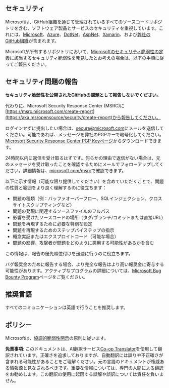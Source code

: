<!--
CO_OP_TRANSLATOR_METADATA:
{
  "original_hash": "2d33a71bed73d6daee78e2d473ece975",
  "translation_date": "2025-05-19T08:53:48+00:00",
  "source_file": "SECURITY.md",
  "language_code": "ja"
}
-->
## セキュリティ

Microsoftは、GitHub組織を通じて管理されているすべてのソースコードリポジトリを含む、ソフトウェア製品とサービスのセキュリティを重視しています。これには、[Microsoft](https://github.com/microsoft)、[Azure](https://github.com/Azure)、[DotNet](https://github.com/dotnet)、[AspNet](https://github.com/aspnet)、[Xamarin](https://github.com/xamarin)、および[弊社のGitHub組織](https://opensource.microsoft.com/)が含まれます。

Microsoftが所有するリポジトリにおいて、[Microsoftのセキュリティ脆弱性の定義](https://aka.ms/opensource/security/definition)に該当するセキュリティ脆弱性を発見したとお考えの場合は、以下の手順に従ってご報告ください。

## セキュリティ問題の報告

**セキュリティ脆弱性を公開されたGitHubの課題として報告しないでください。**

代わりに、Microsoft Security Response Center (MSRC)に[https://msrc.microsoft.com/create-report](https://aka.ms/opensource/security/create-report)から報告してください。

ログインせずに提出したい場合は、[secure@microsoft.com](mailto:secure@microsoft.com)にメールを送信してください。可能であれば、メッセージを弊社のPGPキーで暗号化してください。[Microsoft Security Response Center PGP Keyページ](https://aka.ms/opensource/security/pgpkey)からダウンロードできます。

24時間以内に返信を受け取るはずです。何らかの理由で返信がない場合は、元のメッセージを受け取ったことを確認するためにメールでフォローアップしてください。詳細情報は、[microsoft.com/msrc](https://aka.ms/opensource/security/msrc)で確認できます。

以下に示す情報（可能な限り提供してください）を含めていただくことで、問題の性質と範囲をより良く理解するのに役立ちます：

  * 問題の種類（例：バッファオーバーフロー、SQLインジェクション、クロスサイトスクリプティングなど）
  * 問題の発現に関連するソースファイルのフルパス
  * 影響を受けたソースコードの場所（タグ/ブランチ/コミットまたは直接URL）
  * 問題を再現するために必要な特別な設定
  * 問題を再現するためのステップバイステップの指示
  * 概念実証またはエクスプロイトコード（可能な場合）
  * 問題の影響、攻撃者が問題をどのように悪用する可能性があるかを含む

この情報は、報告の優先順位付けを迅速に行うのに役立ちます。

バグ報奨金のために報告する場合、より完全な報告はより高い報奨金に寄与する可能性があります。アクティブなプログラムの詳細については、[Microsoft Bug Bounty Program](https://aka.ms/opensource/security/bounty)ページをご覧ください。

## 推奨言語

すべてのコミュニケーションは英語で行うことを推奨します。

## ポリシー

Microsoftは、[協調的脆弱性開示](https://aka.ms/opensource/security/cvd)の原則に従います。

**免責事項**:
このドキュメントは、AI翻訳サービス[Co-op Translator](https://github.com/Azure/co-op-translator)を使用して翻訳されています。正確さを追求しておりますが、自動翻訳には誤りや不正確さが含まれる可能性があることをご理解ください。元の言語のドキュメントが権威ある情報源と見なされるべきです。重要な情報については、専門の人間による翻訳をお勧めします。この翻訳の使用に起因する誤解や誤訳については責任を負いません。